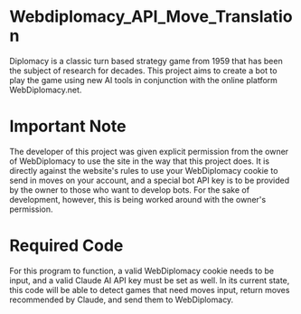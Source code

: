 # Webdiplomacy_API_Move_Translation
Diplomacy is a classic turn based strategy game from 1959 that has been the subject of research for decades.
This project aims to create a bot to play the game using new AI tools in conjunction with the online platform
WebDiplomacy.net.

<h1>Important Note</h1>
The developer of this project was given explicit permission from the owner of WebDiplomacy to use the site
in the way that this project does. It is directly against the website's rules to use your WebDiplomacy
cookie to send in moves on your account, and a special bot API key is to be provided by the owner to those
who want to develop bots. For the sake of development, however, this is being worked around with the owner's
permission. 

<h1>Required Code</h1>
For this program to function, a valid WebDiplomacy cookie needs to be input, and a valid Claude AI API key
must be set as well. In its current state, this code will be able to detect games that need moves input,
return moves recommended by Claude, and send them to WebDiplomacy.